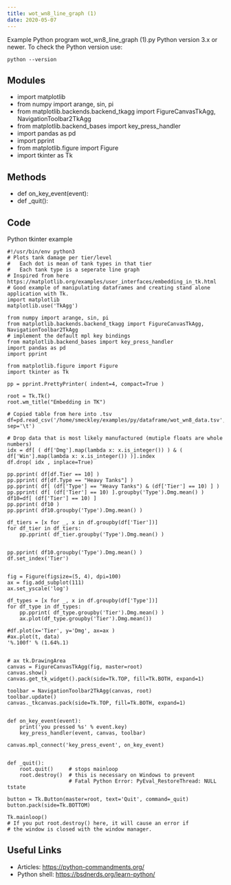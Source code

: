 ```yaml
---
title: wot_wn8_line_graph (1)
date: 2020-05-07
---
```

Example Python program wot_wn8_line_graph (1).py
Python version 3.x or newer.
To check the Python version use:

    python --version

## Modules

* import matplotlib
* from numpy import arange, sin, pi
* from matplotlib.backends.backend_tkagg import FigureCanvasTkAgg, NavigationToolbar2TkAgg
* from matplotlib.backend_bases import key_press_handler
* import pandas as pd
* import pprint
* from matplotlib.figure import Figure
* import tkinter as Tk

## Methods

* def on_key_event(event):
* def _quit():

## Code

Python tkinter example

    #!/usr/bin/env python3
    # Plots tank damage per tier/level
    #   Each dot is mean of tank types in that tier
    #   Each tank type is a seperate line graph
    # Inspired from here https://matplotlib.org/examples/user_interfaces/embedding_in_tk.html
    # Good example of manipulating dataframes and creating stand alone application with Tk.
    import matplotlib
    matplotlib.use('TkAgg')
    
    from numpy import arange, sin, pi
    from matplotlib.backends.backend_tkagg import FigureCanvasTkAgg, NavigationToolbar2TkAgg
    # implement the default mpl key bindings
    from matplotlib.backend_bases import key_press_handler
    import pandas as pd
    import pprint
    
    from matplotlib.figure import Figure
    import tkinter as Tk
    
    pp = pprint.PrettyPrinter( indent=4, compact=True )
    
    root = Tk.Tk()
    root.wm_title("Embedding in TK")
    
    # Copied table from here into .tsv
    df=pd.read_csv('/home/smeckley/examples/py/dataframe/wot_wn8_data.tsv', sep='\t')
    
    # Drop data that is most likely manufactured (mutiple floats are whole numbers)
    idx = df[ ( df['Dmg'].map(lambda x: x.is_integer()) ) & ( df['Win'].map(lambda x: x.is_integer()) )].index
    df.drop( idx , inplace=True)
    
    pp.pprint( df[df.Tier == 10] )
    pp.pprint( df[df.Type == "Heavy Tanks"] )
    pp.pprint( df[ (df['Type'] == "Heavy Tanks") & (df['Tier'] == 10) ] )
    pp.pprint( df[ (df['Tier'] == 10) ].groupby('Type').Dmg.mean() )
    df10=df[ (df['Tier'] == 10) ]
    pp.pprint( df10 )
    pp.pprint( df10.groupby('Type').Dmg.mean() )
    
    df_tiers = [x for _, x in df.groupby(df['Tier'])]
    for df_tier in df_tiers:
        pp.pprint( df_tier.groupby('Type').Dmg.mean() )
    
    
    pp.pprint( df10.groupby('Type').Dmg.mean() )
    df.set_index('Tier')
    
    
    fig = Figure(figsize=(5, 4), dpi=100)
    ax = fig.add_subplot(111)
    ax.set_yscale('log')
    
    df_types = [x for _, x in df.groupby(df['Type'])]
    for df_type in df_types:
        pp.pprint( df_type.groupby('Tier').Dmg.mean() )
        ax.plot(df_type.groupby('Tier').Dmg.mean())
    
    #df.plot(x='Tier', y='Dmg', ax=ax )
    #ax.plot(t, data)
    '%.100f' % (1.64%.1)
    
    
    # ax tk.DrawingArea
    canvas = FigureCanvasTkAgg(fig, master=root)
    canvas.show()
    canvas.get_tk_widget().pack(side=Tk.TOP, fill=Tk.BOTH, expand=1)
    
    toolbar = NavigationToolbar2TkAgg(canvas, root)
    toolbar.update()
    canvas._tkcanvas.pack(side=Tk.TOP, fill=Tk.BOTH, expand=1)
    
    
    def on_key_event(event):
        print('you pressed %s' % event.key)
        key_press_handler(event, canvas, toolbar)
    
    canvas.mpl_connect('key_press_event', on_key_event)
    
    
    def _quit():
        root.quit()     # stops mainloop
        root.destroy()  # this is necessary on Windows to prevent
                        # Fatal Python Error: PyEval_RestoreThread: NULL tstate
    
    button = Tk.Button(master=root, text='Quit', command=_quit)
    button.pack(side=Tk.BOTTOM)
    
    Tk.mainloop()
    # If you put root.destroy() here, it will cause an error if
    # the window is closed with the window manager.
    

## Useful Links

- Articles: https://python-commandments.org/
- Python shell: https://bsdnerds.org/learn-python/
